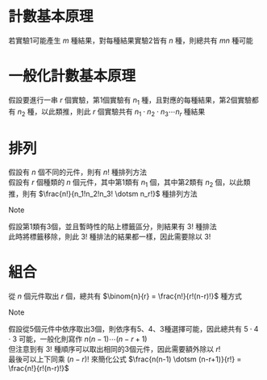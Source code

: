 # 計數基本原理  
若實驗1可能產生 $m$ 種結果，對每種結果實驗2皆有 $n$ 種，則總共有 $mn$ 種可能  
# 一般化計數基本原理  
假設要進行一串 $r$ 個實驗，第1個實驗有 $n_1$ 種，且對應的每種結果，第2個實驗都有 $n_2$ 種，以此類推，則此 $r$ 個實驗共有 $n_1 \cdot n_2 \cdot n_3 \dotsm n_r$ 種結果
# 排列
假設有 $n$ 個不同的元件，則有 $n!$ 種排列方法  
假設有 $r$ 個種類的 $n$ 個元件，其中第1類有 $n_1$ 個，其中第2類有 $n_2$ 個，以此類推，則有 $\frac{n!}{n_1!n_2!n_3! \dotsm n_r!}$ 種排列方法  
> [!NOTE]
> 假設第1類有3個，並且暫時性的貼上標籤區分，則結果有 $3!$ 種排法  
> 此時將標籤移除，則此 $3!$ 種排法的結果都一樣，因此需要除以 $3!$
# 組合
從 $n$ 個元件取出 $r$ 個，總共有 $\binom{n}{r} = \frac{n!}{r!(n-r)!}$ 種方式
> [!NOTE]
> 假設從5個元件中依序取出3個，則依序有5、4、3種選擇可能，因此總共有 $5 \cdot 4 \cdot 3$ 可能，一般化則寫作 $n(n-1) \dotsm (n-r+1)$  
> 但注意到有 $3!$ 種順序可以取出相同的3個元件，因此需要額外除以 $r!$  
> 最後可以上下同乘 $(n-r)!$ 來簡化公式 $\frac{n(n-1) \dotsm (n-r+1)}{r!} = \frac{n!}{r!(n-r)!}$  
